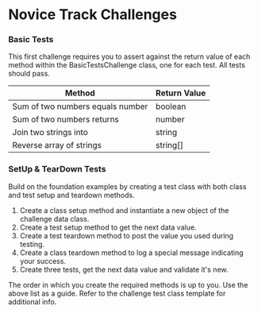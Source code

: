 # Novice Track Challenges
### Basic Tests
This first challenge requires you to assert against the return value of each method within the BasicTestsChallenge class, one for each test. All tests should pass.

| Method | Return Value |
| ------ | ------------ |
| Sum of two numbers equals number | boolean |
| Sum of two numbers returns | number |
| Join two strings into | string |
| Reverse array of strings | string[] |

### SetUp & TearDown Tests
Build on the foundation examples by creating a test class with both class and test setup and teardown methods.

1. Create a class setup method and instantiate a new object of the challenge data class.
2. Create a test setup method to get the next data value.
3. Create a test teardown method to post the value you used during testing.
4. Create a class teardown method to log a special message indicating your success.
5. Create three tests, get the next data value and validate it's new.

The order in which you create the required methods is up to you. Use the above list as a guide.
Refer to the challenge test class template for additional info.
